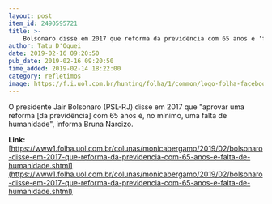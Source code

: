 ```yaml
---
layout: post
item_id: 2490595721
title: >-
    Bolsonaro disse em 2017 que reforma da previdência com 65 anos é 'falta de humanidade'
author: Tatu D'Oquei
date: 2019-02-16 09:20:50
pub_date: 2019-02-16 09:20:50
time_added: 2019-02-14 18:22:00
category: refletimos
image: https://f.i.uol.com.br/hunting/folha/1/common/logo-folha-facebook.jpg
---
```


O presidente Jair Bolsonaro (PSL-RJ) disse em 2017 que "aprovar uma reforma [da previdência] com 65 anos é, no mínimo, uma falta de humanidade", informa Bruna Narcizo.

**Link:** [https://www1.folha.uol.com.br/colunas/monicabergamo/2019/02/bolsonaro-disse-em-2017-que-reforma-da-previdencia-com-65-anos-e-falta-de-humanidade.shtml](https://www1.folha.uol.com.br/colunas/monicabergamo/2019/02/bolsonaro-disse-em-2017-que-reforma-da-previdencia-com-65-anos-e-falta-de-humanidade.shtml)

